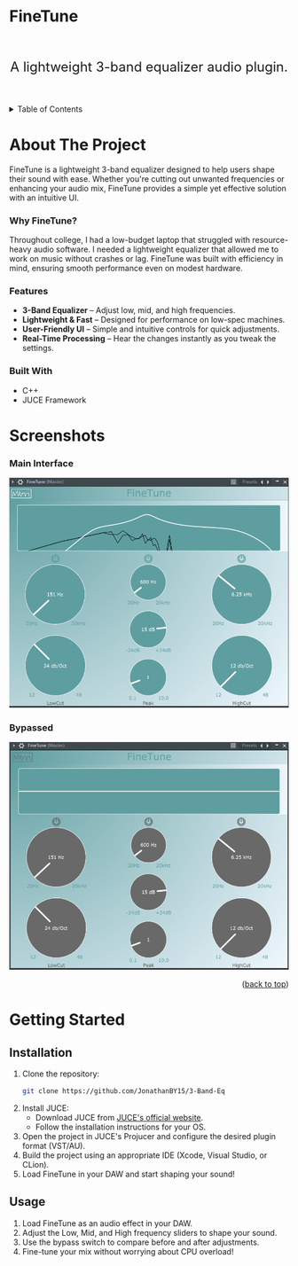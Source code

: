 <a id="readme-top"></a>

<!-- PROJECT LOGO -->
# FineTune
<br />

<div align="center">
  <p align="center" style="font-size: 24px">
    A lightweight 3-band equalizer audio plugin.
    <br />
    <br />
  </p>
</div>

<!-- TABLE OF CONTENTS -->
<details>
  <summary>Table of Contents</summary>
  <ol>
    <li>
      <a href="#about-the-project">About The Project</a>
      <ul>
        <li><a href="#features">Features</a></li>
        <li><a href="#built-with">Built With</a></li>
      </ul>
    </li>
    <li>
      <a href="#screenshots">Screenshots</a>
    </li>
    <li>
      <a href="#getting-started">Getting Started</a>
    </li>
  </ol>
</details>

<!-- ABOUT THE PROJECT -->

# About The Project

FineTune is a lightweight 3-band equalizer designed to help users shape their sound with ease. Whether you're cutting out unwanted frequencies or enhancing your audio mix, FineTune provides a simple yet effective solution with an intuitive UI.

### Why FineTune?
Throughout college, I had a low-budget laptop that struggled with resource-heavy audio software. I needed a lightweight equalizer that allowed me to work on music without crashes or lag. FineTune was built with efficiency in mind, ensuring smooth performance even on modest hardware.

### Features
- **3-Band Equalizer** – Adjust low, mid, and high frequencies.
- **Lightweight & Fast** – Designed for performance on low-spec machines.
- **User-Friendly UI** – Simple and intuitive controls for quick adjustments.
- **Real-Time Processing** – Hear the changes instantly as you tweak the settings.

### Built With
- C++
- JUCE Framework

<!-- SCREENSHOTS -->

# Screenshots

### Main Interface
<img src="finetune2.PNG" alt="FineTune UI"/>

### Bypassed
<img src="allbypass.PNG" alt="FineTune Bypassed"/>

<p align="right">(<a href="#readme-top">back to top</a>)</p>

<!-- GETTING STARTED -->

# Getting Started

## Installation
1. Clone the repository:
   ```sh
   git clone https://github.com/JonathanBY15/3-Band-Eq
   ```
2. Install JUCE:
   - Download JUCE from [JUCE's official website](https://juce.com/).
   - Follow the installation instructions for your OS.
3. Open the project in JUCE's Projucer and configure the desired plugin format (VST/AU).
4. Build the project using an appropriate IDE (Xcode, Visual Studio, or CLion).
5. Load FineTune in your DAW and start shaping your sound!

## Usage
1. Load FineTune as an audio effect in your DAW.
2. Adjust the Low, Mid, and High frequency sliders to shape your sound.
3. Use the bypass switch to compare before and after adjustments.
4. Fine-tune your mix without worrying about CPU overload!

